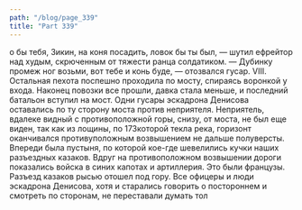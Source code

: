 ```yaml
---
path: "/blog/page_339"
title: "Part 339"
---
```


о бы тебя, Зикин, на коня посадить, ловок бы ты был, — шутил ефрейтор над худым, скрюченным от тяжести ранца солдатиком.
— Дубинку промеж ног возьми, вот тебе и конь буде, — отозвался гусар.
VIII.
Остальная пехота поспешно проходила по мосту, спираясь воронкой у входа. Наконец повозки все прошли, давка стала меньше, и последний батальон вступил на мост. Одни гусары эскадрона Денисова оставались по ту сторону моста против неприятеля. Неприятель, вдалеке видный с противоположной горы, снизу, от моста, не был еще виден, так как из лощины, по 173которой текла река, горизонт оканчивался противуположным возвышением не дальше полуверсты. Впереди была пустыня, по которой кое-где шевелились кучки наших разъездных казаков. Вдруг на противоположном возвышении дороги показались войска в синих капотах и артиллерия. Это были французы. Разъезд казаков рысью отошел под гору. Все офицеры и люди эскадрона Денисова, хотя и старались говорить о постороннем и смотреть по сторонам, не переставали думать тол
